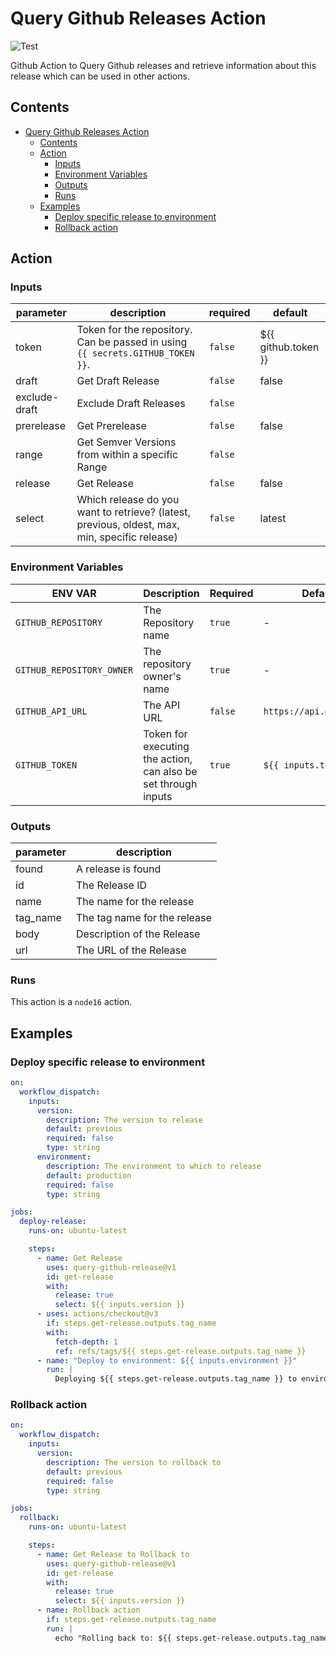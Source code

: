 # Query Github Releases Action

![Test](https://github.com/boite-nl/query-release-action/actions/workflows/01-build.yml/badge.svg?branch=main)


Github Action to Query Github releases and retrieve information about this release which can be used in other actions.

## Contents
<!-- START doctoc generated TOC please keep comment here to allow auto update -->
<!-- DON'T EDIT THIS SECTION, INSTEAD RE-RUN doctoc TO UPDATE -->

- [Query Github Releases Action](#query-github-releases-action)
  - [Contents](#contents)
  - [Action](#action)
    - [Inputs](#inputs)
    - [Environment Variables](#environment-variables)
    - [Outputs](#outputs)
    - [Runs](#runs)
  - [Examples](#examples)
    - [Deploy specific release to environment](#deploy-specific-release-to-environment)
    - [Rollback action](#rollback-action)

<!-- END doctoc generated TOC please keep comment here to allow auto update -->

## Action
<!-- action-docs-inputs -->
### Inputs

| parameter     | description                                                                                   | required | default             |
| ------------- | --------------------------------------------------------------------------------------------- | -------- | ------------------- |
| token         | Token for the repository. Can be passed in using `{{ secrets.GITHUB_TOKEN }}`.                | `false`  | ${{ github.token }} |
| draft         | Get Draft Release                                                                             | `false`  | false               |
| exclude-draft | Exclude Draft Releases                                                                        | `false`  |                     |
| prerelease    | Get Prerelease                                                                                | `false`  | false               |
| range         | Get Semver Versions from within a specific Range                                              | `false`  |                     |
| release       | Get Release                                                                                   | `false`  | false               |
| select        | Which release do you want to retrieve? (latest, previous, oldest, max, min, specific release) | `false`  | latest              |



<!-- action-docs-inputs -->

### Environment Variables

| ENV VAR                   | Description                                                    | Required | Default                  |
| ------------------------- | -------------------------------------------------------------- | -------- | ------------------------ |
| `GITHUB_REPOSITORY`       | The Repository name                                            | `true`   | -                        |
| `GITHUB_REPOSITORY_OWNER` | The repository owner's name                                    | `true`   | -                        |
| `GITHUB_API_URL`          | The API URL                                                    | `false`  | `https://api.github.com` |
| `GITHUB_TOKEN`            | Token for executing the action, can also be set through inputs | `true`   | `${{ inputs.token }}`    |

<!-- action-docs-outputs -->
### Outputs

| parameter | description                  |
| --------- | ---------------------------- |
| found     | A release is found           |
| id        | The Release ID               |
| name      | The name for the release     |
| tag_name  | The tag name for the release |
| body      | Description of the Release   |
| url       | The URL of the Release       |



<!-- action-docs-outputs -->

<!-- action-docs-runs -->
### Runs

This action is a `node16` action.


<!-- action-docs-runs -->

## Examples

### Deploy specific release to environment
```yml
on:
  workflow_dispatch:
    inputs:
      version:
        description: The version to release
        default: previous
        required: false
        type: string
      environment:
        description: The environment to which to release
        default: production
        required: false
        type: string

jobs:
  deploy-release:
    runs-on: ubuntu-latest

    steps:
      - name: Get Release
        uses: query-github-release@v1
        id: get-release
        with:
          release: true
          select: ${{ inputs.version }}
      - uses: actions/checkout@v3
        if: steps.get-release.outputs.tag_name
        with:
          fetch-depth: 1
          ref: refs/tags/${{ steps.get-release.outputs.tag_name }}
      - name: "Deploy to environment: ${{ inputs.environment }}"
        run: |
          Deploying ${{ steps.get-release.outputs.tag_name }} to environment: ${{ inputs.environment }}
```

### Rollback action

```yml
on:
  workflow_dispatch:
    inputs:
      version:
        description: The version to rollback to
        default: previous
        required: false
        type: string

jobs:
  rollback:
    runs-on: ubuntu-latest

    steps:
      - name: Get Release to Rollback to
        uses: query-github-release@v1
        id: get-release
        with:
          release: true
          select: ${{ inputs.version }}
      - name: Rollback action
        if: steps.get-release.outputs.tag_name
        run: |
          echo "Rolling back to: ${{ steps.get-release.outputs.tag_name }}"
```
